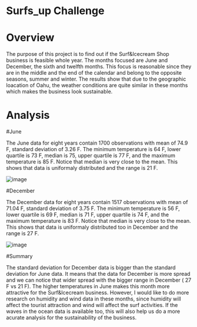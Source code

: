 # Surfs_up Challenge

# Overview

The purpose of this project is to find out if the Surf&Icecream Shop business is feasible whole year. The months focused are June and December, the sixth and twelfth months. This focus is reasonable since they are in the middle and the end of the calendar and belong to the opposite seasons, summer and winter. The results show that due to the geographic loacation of Oahu, the weather conditions are quite similar in these months which makes the business look sustainable. 

# Analysis 

#June

The June data for eight years contain 1700 observations with mean of 74.9 F, standard deviation of 3.26 F. The minimum temperature is 64 F, lower quartile is 73 F, median is 75, upper quartile is 77 F,  and the maximum temperature is 85 F. Notice that median is very close to the mean. This shows that data is uniformaly distributed and the range is 21 F.    

![image](https://user-images.githubusercontent.com/96134924/168730189-b187e3e0-d997-404a-b863-6f9a48d9bb8c.png)


#December

The December data for eight years contain 1517 observations with mean of 71.04 F, standard deviation of 3.75 F. The minimum temperature is 56 F, lower quartile is 69 F, median is 71 F, upper quartile is 74 F,  and the maximum temperature is 83 F. Notice that median is very close to the mean. This shows that data is uniformaly distributed too in December and the range is 27 F.    

![image](https://user-images.githubusercontent.com/96134924/168731333-bb5901dd-8480-46af-af08-4703b2a2dc2c.png)


#Summary

The standard deviation for December data is bigger than the standard deviation for June data. It means that the data for December is more spread and we can notice that  wider spread with the bigger range in December ( 27 F vs 21 F). The higher temperatures in June makes this month more attractive for the Surf&Icecream business. However, I would like to do more research on humidity and wind data in these months, since humidity will affect the tourist attraction and wind will affect the surf activities. If the waves in the ocean data is available too, this will also help us do a more acurate analysis for the sustainability of the business.    
